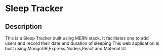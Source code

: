 # Sleep Tracker

## Description

This is a Sleep Tracker built using MERN stack. It facilitates one to add users and record their date and duration of sleeping This web application is built using MongoDB,Express,Nodejs,React and Material UI
